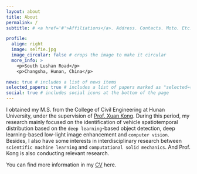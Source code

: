 ```yaml
---
layout: about
title: About
permalink: /
subtitle: # <a href='#'>Affiliations</a>. Address. Contacts. Moto. Etc.

profile:
  align: right
  image: selfie.jpg
  image_circular: false # crops the image to make it circular
  more_info: >
    <p>South Lushan Road</p>
    <p>Changsha, Hunan, China</p>

news: true # includes a list of news items
selected_papers: true # includes a list of papers marked as "selected={true}"
social: true # includes social icons at the bottom of the page
---
```


I obtained my M.S. from the College of Civil Engineering at Hunan University, under the supervision of [Prof. Xuan Kong](http://kongteam.hnu.edu.cn/). During this period, my research mainly focused on the identification of vehicle spatiotemporal distribution based on the `deep learning`-based object detection, deep learning-based low-light image enhancement and `computer vision`. Besides, I also have some interests in interdisciplinary research between `scientific machine learning` and `computational solid mechanics`. And Prof. Kong is also conducting relevant research.

You can find more information in my [CV](/assets/pdf/example_pdf.pdf) here.
